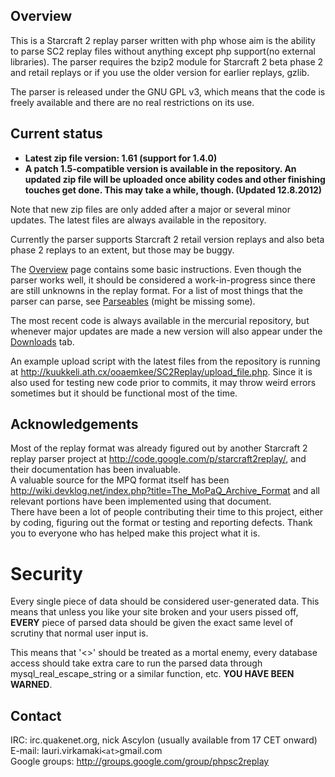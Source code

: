 ## Overview ##

This is a Starcraft 2 replay parser written with php whose aim is the ability to parse SC2 replay files without anything except php support(no external libraries). The parser requires the bzip2 module for Starcraft 2 beta phase 2 and retail replays or if you use the older version for earlier replays, gzlib.<br />

The parser is released under the GNU GPL v3, which means that the code is freely available and there are no real restrictions on its use.<br />

## Current status ##

  * **Latest zip file version: 1.61 (support for 1.4.0)**
  * **A patch 1.5-compatible version is available in the repository. An updated zip file will be uploaded once ability codes and other finishing touches get done. This may take a while, though. (Updated 12.8.2012)**

Note that new zip files are only added after a major or several minor updates. The latest files are always available in the repository.<br />

Currently the parser supports Starcraft 2 retail version replays and also beta phase 2 replays to an extent, but those may be buggy.<br />

The [Overview](Overview.md) page contains some basic instructions. Even though the parser works well, it should be considered a work-in-progress since there are still unknowns in the replay format. For a list of most things that the parser can parse, see [Parseables](Parseables.md) (might be missing some).<br />

The most recent code is always available in the mercurial repository, but whenever major updates are made a new version will also appear under the [Downloads](http://code.google.com/p/phpsc2replay/downloads/list) tab.<br />

An example upload script with the latest files from the repository is running at http://kuukkeli.ath.cx/ooaemkee/SC2Replay/upload_file.php. Since it is also used for testing new code prior to commits, it may throw weird errors sometimes but it should be functional most of the time.<br />

## Acknowledgements ##

Most of the replay format was already figured out by another Starcraft 2 replay parser project at http://code.google.com/p/starcraft2replay/, and their documentation has been invaluable.<br />
A valuable source for the MPQ format itself has been http://wiki.devklog.net/index.php?title=The_MoPaQ_Archive_Format and all relevant portions have been implemented using that document.<br />
There have been a lot of people contributing their time to this project, either by coding, figuring out the format or testing and reporting defects. Thank you to everyone who has helped make this project what it is.

# Security #

Every single piece of data should be considered user-generated data. This means that unless you like your site broken and your users pissed off, **EVERY** piece of parsed data should be given the exact same level of scrutiny that normal user input is.<br />

This means that '<>' should be treated as a mortal enemy, every database access should take extra care to run the parsed data through mysql\_real\_escape\_string or a similar function, etc. **YOU HAVE BEEN WARNED**.<br />

## Contact ##

IRC: irc.quakenet.org, nick Ascylon (usually available from 17 CET onward)<br />
E-mail: lauri.virkamaki`<at>`gmail.com<br />
Google groups: http://groups.google.com/group/phpsc2replay
